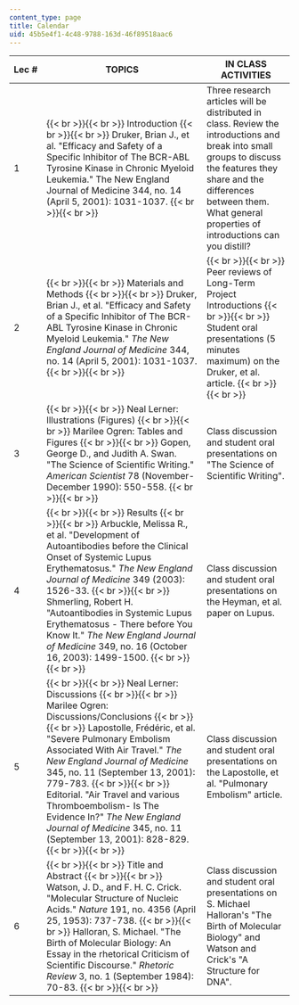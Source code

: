 ```yaml
---
content_type: page
title: Calendar
uid: 45b5e4f1-4c48-9788-163d-46f89518aac6
---
```


| Lec # | TOPICS | IN CLASS ACTIVITIES |
| --- | --- | --- |
| 1 |  {{< br >}}{{< br >}} Introduction {{< br >}}{{< br >}} Druker, Brian J., et al. "Efficacy and Safety of a Specific Inhibitor of The BCR-ABL Tyrosine Kinase in Chronic Myeloid Leukemia." The New England Journal of Medicine 344, no. 14 (April 5, 2001): 1031-1037. {{< br >}}{{< br >}}  | Three research articles will be distributed in class. Review the introductions and break into small groups to discuss the features they share and the differences between them. What general properties of introductions can you distill? |
| 2 |  {{< br >}}{{< br >}} Materials and Methods {{< br >}}{{< br >}} Druker, Brian J., et al. "Efficacy and Safety of a Specific Inhibitor of The BCR-ABL Tyrosine Kinase in Chronic Myeloid Leukemia." _The New England Journal of Medicine_ 344, no. 14 (April 5, 2001): 1031-1037. {{< br >}}{{< br >}}  |  {{< br >}}{{< br >}} Peer reviews of Long-Term Project Introductions {{< br >}}{{< br >}} Student oral presentations (5 minutes maximum) on the Druker, et al. article. {{< br >}}{{< br >}}  |
| 3 |  {{< br >}}{{< br >}} Neal Lerner: Illustrations (Figures) {{< br >}}{{< br >}} Marilee Ogren: Tables and Figures {{< br >}}{{< br >}} Gopen, George D., and Judith A. Swan. "The Science of Scientific Writing." _American Scientist_ 78 (November-December 1990): 550-558. {{< br >}}{{< br >}}  | Class discussion and student oral presentations on "The Science of Scientific Writing". |
| 4 |  {{< br >}}{{< br >}} Results {{< br >}}{{< br >}} Arbuckle, Melissa R., et al. "Development of Autoantibodies before the Clinical Onset of Systemic Lupus Erythematosus." _The New England Journal of Medicine_ 349 (2003): 1526-33. {{< br >}}{{< br >}} Shmerling, Robert H. "Autoantibodies in Systemic Lupus Erythematosus - There before You Know It." _The New England Journal of Medicine_ 349, no. 16 (October 16, 2003): 1499-1500. {{< br >}}{{< br >}}  | Class discussion and student oral presentations on the Heyman, et al. paper on Lupus. |
| 5 |  {{< br >}}{{< br >}} Neal Lerner: Discussions {{< br >}}{{< br >}} Marilee Ogren: Discussions/Conclusions {{< br >}}{{< br >}} Lapostolle, Frédéric, et al. "Severe Pulmonary Embolism Associated With Air Travel." _The New England Journal of Medicine_ 345, no. 11 (September 13, 2001): 779-783. {{< br >}}{{< br >}} Editorial. "Air Travel and various Thromboembolism- Is The Evidence In?" _The New England Journal of Medicine_ 345, no. 11 (September 13, 2001): 828-829. {{< br >}}{{< br >}}  | Class discussion and student oral presentations on the Lapostolle, et al. "Pulmonary Embolism" article. |
| 6 |  {{< br >}}{{< br >}} Title and Abstract {{< br >}}{{< br >}} Watson, J. D., and F. H. C. Crick. "Molecular Structure of Nucleic Acids." _Nature_ 191, no. 4356 (April 25, 1953): 737-738. {{< br >}}{{< br >}} Halloran, S. Michael. "The Birth of Molecular Biology: An Essay in the rhetorical Criticism of Scientific Discourse." _Rhetoric Review_ 3, no. 1 (September 1984): 70-83. {{< br >}}{{< br >}}  | Class discussion and student oral presentations on S. Michael Halloran's "The Birth of Molecular Biology" and Watson and Crick's "A Structure for DNA".